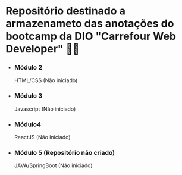# Repositório destinado a armazenameto das anotações do bootcamp da DIO "Carrefour Web Developer" :man_technologist:

- ### Módulo 2 

  HTML/CSS (Não iniciado)

- ### Módulo 3

  Javascript (Não iniciado)

- ### Módulo4

  ReactJS (Não iniciado)

- ### Módulo 5 (Repositório não criado)

  JAVA/SpringBoot (Não iniciado)
